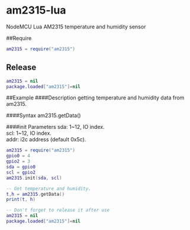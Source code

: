 # am2315-lua
NodeMCU Lua AM2315 temperature and humidity sensor

##Require
```lua
am2315 = require("am2315")
```
## Release
```lua
am2315 = nil
package.loaded["am2315"]=nil
```
##Example
####Description
getting temperature and humidity data from am2315.<br />

####Syntax
am2315.getData()

####init Parameters
sda: 1~12, IO index.<br />
scl: 1~12, IO index.<br />
addr: i2c address (default 0x5c).<br />

```lua
am2315 = require("am2315")
gpio0 = 4
gpio2 = 3
sda = gpio0
scl = gpio2
am2315.init(sda, scl)

-- Get temperature and humidity.
t,h = am2315.getData()
print(t, h)

-- Don't forget to release it after use
am2315 = nil
package.loaded["am2315"]=nil
```
